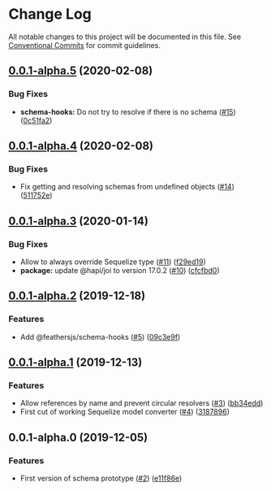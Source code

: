 # Change Log

All notable changes to this project will be documented in this file.
See [Conventional Commits](https://conventionalcommits.org) for commit guidelines.

## [0.0.1-alpha.5](https://github.com/feathersjs/schema/compare/v0.0.1-alpha.4...v0.0.1-alpha.5) (2020-02-08)


### Bug Fixes

* **schema-hooks:** Do not try to resolve if there is no schema ([#15](https://github.com/feathersjs/schema/issues/15)) ([0c51fa2](https://github.com/feathersjs/schema/commit/0c51fa29f6488bec7712b841c58db298c527e285))





## [0.0.1-alpha.4](https://github.com/feathersjs/schema/compare/v0.0.1-alpha.3...v0.0.1-alpha.4) (2020-02-08)


### Bug Fixes

* Fix getting and resolving schemas from undefined objects ([#14](https://github.com/feathersjs/schema/issues/14)) ([511752e](https://github.com/feathersjs/schema/commit/511752e7992fc0100acd1189638a2bd8178abc70))





## [0.0.1-alpha.3](https://github.com/feathersjs/schema/compare/v0.0.1-alpha.2...v0.0.1-alpha.3) (2020-01-14)


### Bug Fixes

* Allow to always override Sequelize type ([#11](https://github.com/feathersjs/schema/issues/11)) ([f29ed19](https://github.com/feathersjs/schema/commit/f29ed191c9ffe27d4a8539dfe4d53c6f0dfac7f6))
* **package:** update @hapi/joi to version 17.0.2 ([#10](https://github.com/feathersjs/schema/issues/10)) ([cfcfbd0](https://github.com/feathersjs/schema/commit/cfcfbd0fd2f26751e72a74b1363fcbc05458975a))





## [0.0.1-alpha.2](https://github.com/feathersjs/schema/compare/v0.0.1-alpha.1...v0.0.1-alpha.2) (2019-12-18)


### Features

* Add @feathersjs/schema-hooks ([#5](https://github.com/feathersjs/schema/issues/5)) ([09c3e9f](https://github.com/feathersjs/schema/commit/09c3e9f5c22103a805d473d0db5d7bf7dc7cee13))





## [0.0.1-alpha.1](https://github.com/feathersjs/schema/compare/v0.0.1-alpha.0...v0.0.1-alpha.1) (2019-12-13)


### Features

* Allow references by name and prevent circular resolvers ([#3](https://github.com/feathersjs/schema/issues/3)) ([bb34edd](https://github.com/feathersjs/schema/commit/bb34edd36f47b375871ddbde86a089ae65391dda))
* First cut of working Sequelize model converter ([#4](https://github.com/feathersjs/schema/issues/4)) ([3187896](https://github.com/feathersjs/schema/commit/3187896304cf32043f5b5b569e2976b986e5eca4))





## 0.0.1-alpha.0 (2019-12-05)


### Features

* First version of schema prototype ([#2](https://github.com/feathersjs/schema/issues/2)) ([e11f86e](https://github.com/feathersjs/schema/commit/e11f86e3a43f667e8c4bcb987fa5f917cbf156a5))
